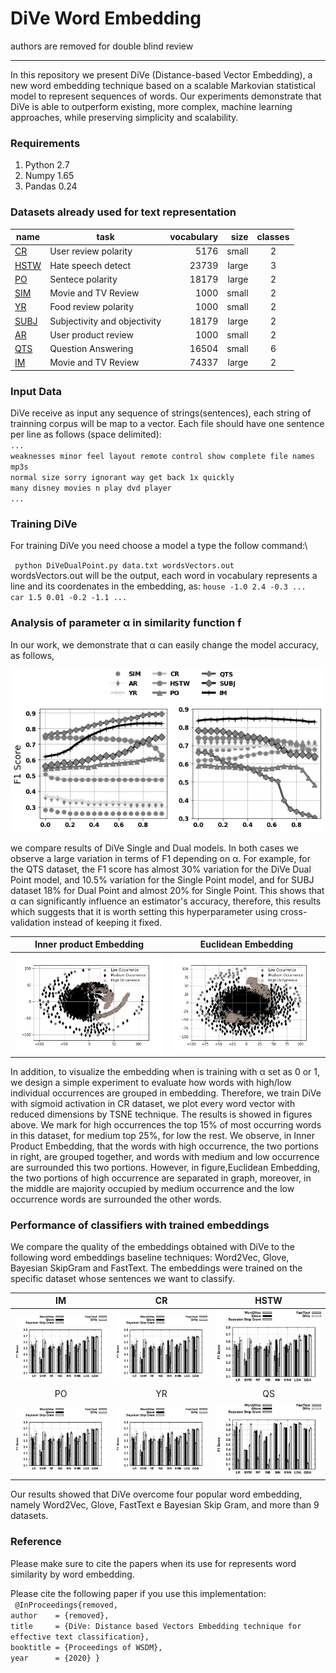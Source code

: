 #                          DiVe Word Embedding
authors are removed for double blind review 
***

In this repository we present DiVe (Distance-based Vector Embedding), a new word embedding technique based on a scalable Markovian statistical model to represent sequences of words. Our experiments demonstrate that DiVe is able to outperform existing, more complex, machine learning approaches, while preserving simplicity and scalability.

### Requirements
1. Python 2.7
2. Numpy 1.65
3. Pandas 0.24


### Datasets already used for text representation 

|name | task | vocabulary | size | classes  |
|----------	|------------------------------	|-----------:|----------:|:-----------:|
|[CR](https://github.com/davidsbatista/Aspect-Based-Sentiment-Analysis/tree/master/datasets/CR)  | User review polarity | 5176 | small | 2 |
|[HSTW](https://github.com/zeerakw/hatespeech)  | Hate speech detect| 23739 | large |3  |
|[PO](https://www.cs.cornell.edu/people/pabo/movie-review-data/rt-polaritydata.tar.gz)| Sentece polarity | 18179| large |  2 |
|[SIM](https://github.com/hallr/DAT_SF_19/blob/master/data/yelp_labelled.txt)  | Movie and TV Review | 1000 | small|  2|
|[YR](https://github.com/hallr/DAT_SF_19/blob/master/data/yelp_labelled.txt)  | Food review polarity | 1000| small| 2|
|[SUBJ](http://www.cs.cornell.edu/people/pabo/movie-review-data/rotten_imdb.tar.gz) | Subjectivity and objectivity | 18179 | large | 2 |
|[AR](https://github.com/hallr/DAT_SF_19/blob/master/data/yelp_labelled.txt)  | User product review  | 1000| small | 2  |
|[QTS](http://cogcomp.org/Data/QA/QC/)  | Question Answering  | 16504 | small | 6  |
|[IM](https://drive.google.com/file/d/0B8yp1gOBCztyN0JaMDVoeXhHWm8/)  | Movie and TV Review | 74337| large| 2 | 

### Input Data
DiVe receive as input any sequence of strings(sentences), each string of trainning corpus will be map to a vector.
Each file should have one sentence per line as follows (space delimited): \
`...`\
`weaknesses minor feel layout remote control show complete file names mp3s`\
`normal size sorry ignorant way get back 1x quickly` \
`many disney movies n play dvd player` \
`...`

### Training DiVe
For training DiVe you need choose a model a type the follow command:\

` python DiVeDualPoint.py data.txt wordsVectors.out`\
wordsVectors.out will be the output, each word in vocabulary represents a line and its coordenates in the embedding, as:
`house -1.0 2.4 -0.3 ... ` \
`car 1.5 0.01 -0.2 -1.1 ...`

###  Analysis of parameter α in similarity function f

In our work, we demonstrate that α can easily change the model accuracy, as follows,

![Figure 1 ](https://github.com/DiVeWord/DiVeWordEmbedding/blob/master/figs/go.png "Title")

we compare results of DiVe Single and Dual models. In both cases we observe a large variation in terms of F1 depending on α. For example, for the QTS dataset, the F1 score has almost 30% variation for the DiVe Dual Point model, and 10.5\% variation for the Single Point model, and for SUBJ dataset 18\% for Dual Point and almost 20% for Single Point. This shows that α can significantly influence an estimator's accuracy, therefore, this results which suggests that it is worth setting this hyperparameter using cross-validation instead of keeping it fixed.


Inner product Embedding|  Euclidean Embedding|
:-------------------------:|:-------------------------:|
![Figure 1 ](https://github.com/DiVeWord/DiVeWordEmbedding/blob/master/figs/cosine.png  "Title") |  ![Figure 1 ](https://github.com/DiVeWord/DiVeWordEmbedding/blob/master/figs/euclidean.png  "Title")


In addition, to visualize the embedding when is training with α set as 0 or 1, we design a simple experiment to evaluate how words with high/low individual occurrences are grouped in embedding. Therefore, we train DiVe with sigmoid activation in CR dataset, we plot every word vector with reduced dimensions by TSNE technique. The results is showed in figures above. We mark for high occurrences the top 15% of most occurring words in this dataset, for medium top 25%, for low the rest. We observe, in Inner Product Embedding, that the words with high occurrence, the two portions in right, are grouped together, and words with medium and low occurrence are surrounded this two portions. However, in figure,Euclidean Embedding, the two portions of high occurrence are separated in graph, moreover, in the middle are majority occupied by medium occurrence and the low occurrence words are surrounded the other words.


###  Performance of classifiers with trained embeddings
We compare the quality of the embeddings obtained with DiVe to the following word embeddings baseline techniques: Word2Vec, Glove, Bayesian SkipGram and FastText. The embeddings were trained on the specific dataset whose sentences we want to classify.

IM             |  CR|  HSTW
:-------------------------:|:-------------------------:|:-------------------------:
![Figure 1 ](https://github.com/DiVeWord/DiVeWordEmbedding/blob/master/figs/polarity(1).png  "Title") |  ![Figure 1 ](https://github.com/DiVeWord/DiVeWordEmbedding/blob/master/figs/polarity(1).png  "Title")|![Figure 1 ](https://github.com/DiVeWord/DiVeWordEmbedding/blob/master/figs/polarity(1).png "Title")
PO             |  YR|  QS
![Figure 1 ](https://github.com/DiVeWord/DiVeWordEmbedding/blob/master/figs/polarity(1).png "Title") |  ![Figure 1 ](https://github.com/DiVeWord/DiVeWordEmbedding/blob/master/figs/polarity(1).png "Title")|![Figure 1 ](https://github.com/DiVeWord/DiVeWordEmbedding/blob/master/figs/question(1).png "Title")

Our results showed that DiVe overcome four popular word embedding, namely Word2Vec, Glove, FastText e Bayesian Skip Gram, and more than 9 datasets.

### Reference

Please make sure to cite the papers when its use for represents word similarity by word embedding.

Please cite the following paper if you use this implementation:\
`
@InProceedings{removed,`\
  `author    = {removed},`\
  `title     = {DiVe: Distance based Vectors Embedding technique for effective text classification},`\
  `booktitle = {Proceedings of WSDM},`\
  `year      = {2020} }`
